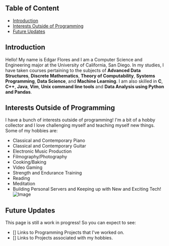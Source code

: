 ## Table of Content

- [Introduction](#introduction)
- [Interests Outside of Programming](#interests-outside-of-programming)
- [Future Updates](#future-updates)

## Introduction

Hello! My name is Edgar Flores and I am a Computer Science and Engineering major at the University of California, San Diego. In my studies, I have taken courses pertaining to the subjects of **Advanced Data Structures**, **Discrete Mathematics**, **Theory of Computability**, **Systems Programming**, **Data Science**, and **Machine Learning**. I am also skilled in **C**, **C++**, **Java**, **Vim**, **Unix command line tools** and **Data Analysis using Python and Pandas**.     

## Interests Outside of Programming

I have a bunch of interests outside of programming! I'm a bit of a hobby collector and I love challenging myself and teaching myself new things. Some of my hobbies are:

- Classical and Contemporary Piano
- Classical and Contemporary Guitar
- Electronic Music Production
- Filmography/Photography
- Cooking/Baking
- Video Gaming
- Strength and Endurance Training
- Reading
- Meditation
- Building Personal Servers and Keeping up with New and Exciting Tech! 
![Image](src)

## Future Updates

This page is still a work in progress! So you can expect to see:

- [] Links to Programming Projects that I've worked on.
- [] Links to Projects associated with my hobbies.

